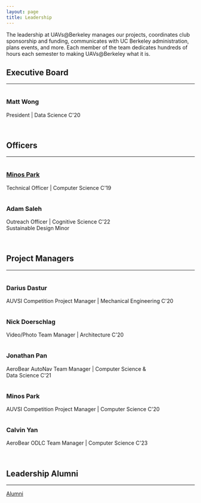 ```yaml
---
layout: page
title: Leadership
---
```


The leadership at UAVs@Berkeley manages our projects, coordinates club sponsorship and funding, communicates with UC Berkeley administration, plans events, and more. Each member of the team dedicates hundreds of hours each semester to making UAVs@Berkeley what it is. 

## Executive Board
<hr>

<section class="people">
	<article>
		<span class="image">
			<img src="images/headshots/matt.jpg" alt="" />
		</span>
		<h3>Matt Wong</h3>
		<p>President | Data Science C'20</p>
	</article>
</section>

<br>

## Officers
<hr>

<section class="people">
	<article>
		<span class="image">
			<img src="images/headshots/minos.png" alt="" />
		</span>
		<h3><a href="https://minospark.com/" style="inherit">Minos Park</a></h3>
		<p>Technical Officer | Computer Science C'19</p>
	</article>
	<article>
		<span class="image">
			<img src="images/headshots/adam.jpg" alt="" />
		</span>
		<h3>Adam Saleh</h3>
		<p>Outreach Officer | Cognitive Science C'22<br/>Sustainable Design Minor</p>
	</article>
</section>

<br>

## Project Managers
<hr>
<section class="people">
	<article>
		<span class="image">
			<img src="images/headshots/darius.jpg" alt="" />
		</span>
		<h3>Darius Dastur</h3>
		<p>AUVSI Competition Project Manager | Mechanical Engineering C'20</p>
	</article>
	<article>
		<span class="image">
			<img src="images/headshots/nick.jpg" alt="" />
		</span>
		<h3>Nick Doerschlag</h3>
		<p>Video/Photo Team Manager | Architecture C'20</p>
	</article>
	<article>
		<span class="image">
			<img src="images/headshots/jonathan.jpg" alt="" />
		</span>
		<h3>Jonathan Pan</h3>
		<p>AeroBear AutoNav Team Manager | Computer Science &<br/>Data Science C'21</p>
	</article>
	<article>
		<span class="image">
			<img src="images/headshots/minos.png" alt="" />
		</span>
		<h3>Minos Park</h3>
		<p>AUVSI Competition Project Manager | Computer Science C'20</p>
	</article>
	<article>
		<span class="image">
			<img src="images/headshots/calvin.jpg" alt="" />
		</span>
		<h3>Calvin Yan</h3>
		<p>AeroBear ODLC Team Manager | Computer Science C'23</p>
	</article>
</section>

<br>

## Leadership Alumni
<hr>
<a href="{{ 'alumni.html' | relative_url }}" class="button">Alumni</a>


